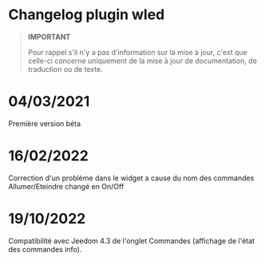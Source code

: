 # Changelog plugin wled

>**IMPORTANT**
>
>Pour rappel s'il n'y a pas d'information sur la mise à jour, c'est que celle-ci concerne uniquement de la mise à jour de documentation, de traduction ou de texte.

# 04/03/2021

Première version béta

# 16/02/2022

Correction d'un problème dans le widget a cause du nom des commandes Allumer/Eteindre changé en On/Off

# 19/10/2022

Compatibilité avec Jeedom 4.3 de l'onglet Commandes (affichage de l'état des commandes info).
